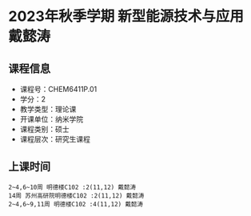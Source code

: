 # 2023年秋季学期 新型能源技术与应用 戴懿涛






## 课程信息

- 课程号：CHEM6411P.01
- 学分：2
- 教学类型：理论课
- 开课单位：纳米学院
- 课程类别：硕士
- 课程层次：研究生课程

## 上课时间

```
2~4,6~10周 明德楼C102 :2(11,12) 戴懿涛
14周 苏州高研院明德楼C102 :2(11,12) 戴懿涛
2~4,6~9,11周 明德楼C102 :4(11,12) 戴懿涛
```

